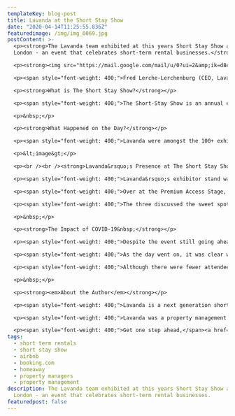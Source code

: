 ```yaml
---
templateKey: blog-post
title: Lavanda at the Short Stay Show
date: "2020-04-14T11:25:55.836Z"
featuredimage: /img/img_0069.jpg
postContent: >-
  <p><strong>The Lavanda team exhibited at this years Short Stay Show at ExCeL
  London - an event that celebrates short-term rental businesses.</strong></p>

  <p><strong><img src="https://mail.google.com/mail/u/0?ui=2&amp;ik=d8e3ca05fb&amp;attid=0.0.1&amp;permmsgid=msg-a:r2703721701032042501&amp;th=171787d3d184dddf&amp;view=fimg&amp;sz=s0-l75-ft&amp;attbid=ANGjdJ9yP03f4T1jeKFk-_imG4u0REWNpfuCCox91vHKj4TjZjiTx0dPD8dJj8VJ40xlv788X8Bz65FHTs5J5p37eHJzQKkVjX632EDlvPprKUXEdoFbs206-XvkSeg&amp;disp=emb&amp;realattid=ii_k8zu3bqk1" alt="IMG_0069.JPG" /></strong></p>

  <p><span style="font-weight: 400;">Fred Lerche-Lerchenburg (CEO, Lavanda), Matthew Ede (Sales and Marketing Director, Greystar), Marcus Angell (Managing Director, SilverDoor Apartments).&nbsp;</span><br /><br /></p>

  <p><strong>What is The Short Stay Show?</strong></p>

  <p><span style="font-weight: 400;">The Short-Stay Show is an annual event held in London. It is designed for entrepreneurs, technologists, property specialists, innovators and companies looking for inspiration and opportunity.</span></p>

  <p>&nbsp;</p>

  <p><strong>What Happened on the Day?</strong></p>

  <p><span style="font-weight: 400;">Lavanda were amongst the 100+ exhibitors there on the day. Within the venue, there were 5 stages, hosting over 100 speakers - ranging from founders of short-term rental businesses, to experienced marketeers. With 2,000 registered visitors, it was a valuable day, full of networking and knowledge sharing.</span></p>

  <p>&lt;image&gt;</p>

  <p><br /><br /><strong>Lavanda&rsquo;s Presence at The Short Stay Show</strong></p>

  <p><span style="font-weight: 400;">Lavanda&rsquo;s exhibitor stand was located at the front of the venue. Our team took the day to catch up with our property manager clients and partners. We also had the pleasure of meeting a wealth of new property managers and professionals in the field.</span></p>

  <p><span style="font-weight: 400;">Over at the Premium Access Stage, Fred Lerche-Lerchenburg, Lavanda&rsquo;s CEO, led the panel &lsquo;when property, hospitality and travel collide&rsquo;, alongside Matthew Ede from Greystar and Marcus Angell from SilverDoor Apartments.&nbsp;</span></p>

  <p><span style="font-weight: 400;">The three discussed the sweet spot between the three giants of property, hospitality and travel and to stay ahead of the game, it needs to serve all three in abundance. Thought-provoking points were raised about current and future demands these sectors place on our fledgling industry, and the potentially huge impact that COVID-19 may have.</span></p>

  <p>&nbsp;</p>

  <p><strong>The Impact of COVID-19&nbsp;</strong></p>

  <p><span style="font-weight: 400;">Despite the event still going ahead as scheduled, it was clear that all exhibitors and guests were taking extra precautions to stay safe throughout the day. The venue, ExCeL had prepared hand sanitiser stations at the entrance, and amongst the crowd there were handshakes being exchanged for elbow bumps.</span></p>

  <p><span style="font-weight: 400;">As the day went on, it was clear what the main topic of discussion was: </span><em><span style="font-weight: 400;">How will COVID-19 affect my business? </span></em><span style="font-weight: 400;">As the organisers picked up on this talking point, they decided to announce a last minute stage session with industry experts, discussing the projected impact of the coronavirus. The talk gathered the attraction of many attendees, and understandably - as it is the biggest impact on the industry to date.</span></p>

  <p><span style="font-weight: 400;">Although there were fewer attendees than the event had originally anticipated due to the impact of COVID-19, there was an overall positive atmosphere throughout the day. It was undoubtedly a fantastic opportunity to connect with short-term rental professionals, particularly during a new complex time for the industry.</span></p>

  <p>&nbsp;</p>

  <p><strong><em>About the Author</em></strong></p>

  <p><span style="font-weight: 400;">Lavanda is a next generation short-term rental property management system (PMS). Discover a comprehensive SaaS toolkit designed to unlock scale and profitability, whilst accelerating your growth through industry partnerships.</span></p>

  <p><span style="font-weight: 400;">Lavanda was a property management company, until transitioning to a software platform in 2018. We have years of experience as one of the first property managers in London - growing from 1 to 500 properties over time. Operational efficiency is what we strived for and now we&rsquo;re here to help others to do the same, through a toolkit which is here to change the game.</span></p>

  <p><span style="font-weight: 400;">Get one step ahead,</span><a href="https://getlavanda.com/book-a-demo"><span style="font-weight: 400;"> </span><span style="font-weight: 400;">book a discovery call</span></a><span style="font-weight: 400;"> to see how we can help turbocharge your property management company.&nbsp;</span></p>
tags:
  - short term rentals
  - short stay show
  - airbnb
  - booking.com
  - homeaway
  - property managers
  - property management
description: The Lavanda team exhibited at this years Short Stay Show at ExCeL
  London - an event that celebrates short-term rental businesses.
featuredpost: false
---
```

